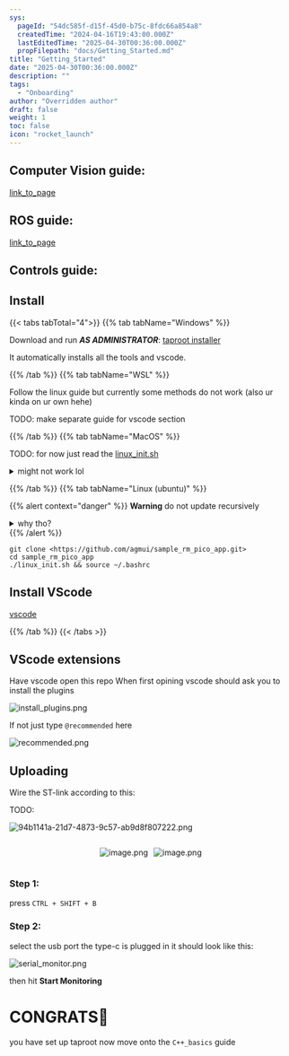 ```yaml
---
sys:
  pageId: "54dc585f-d15f-45d0-b75c-8fdc66a854a8"
  createdTime: "2024-04-16T19:43:00.000Z"
  lastEditedTime: "2025-04-30T00:36:00.000Z"
  propFilepath: "docs/Getting_Started.md"
title: "Getting_Started"
date: "2025-04-30T00:36:00.000Z"
description: ""
tags:
  - "Onboarding"
author: "Overridden author"
draft: false
weight: 1
toc: false
icon: "rocket_launch"
---
```


## Computer Vision guide:

[link_to_page](86d45bc0-388b-4d26-8848-44f255f73d0e)

## ROS guide:

[link_to_page](3c76c1de-ec8f-46d6-8b0a-294005edc2d5)

## Controls guide:

## Install

{{< tabs tabTotal="4">}}
{{% tab tabName="Windows" %}}

Download and run _**AS ADMINISTRATOR**_: [taproot installer](https://github.com/Thornbots/TeachingFreshies/releases/tag/1.0)

It automatically installs all the tools and vscode.

{{% /tab %}}
{{% tab tabName="WSL" %}}

Follow the linux guide but currently some methods do not work (also ur kinda on ur own hehe)

TODO: make separate guide for vscode section

{{% /tab %}}
{{% tab tabName="MacOS" %}}

TODO: for now just read the [linux_init.sh](https://github.com/agmui/sample_rm_pico_app/blob/main/linux_init.sh)

<details>
<summary>might not work lol</summary>

`brew install libusb pkg-config`

Next install: [vscode](https://code.visualstudio.com/Download)

</details>

{{% /tab %}}
{{% tab tabName="Linux (ubuntu)" %}}

{{% alert context="danger" %}}
**Warning** do not update recursively
<details>
<summary>why tho?</summary>
There are some submodules that may go on for a while (like tinyusb) and I highly
recommend you don't need to get them.
If you want to see what submodules I update just look in `linux_init.sh`
</details>
{{% /alert %}}

```shell
git clone <https://github.com/agmui/sample_rm_pico_app.git>
cd sample_rm_pico_app
./linux_init.sh && source ~/.bashrc
```

## Install VScode

[vscode](https://code.visualstudio.com/Download)

{{% /tab %}}
{{< /tabs >}}

## VScode extensions

Have vscode open this repo
When first opining vscode should ask you to install the plugins

![install_plugins.png](https://prod-files-secure.s3.us-west-2.amazonaws.com/d518164a-d88e-44d1-a4ee-3adb3bd8bce0/89bd30f0-1825-4e77-867b-0a41ce370880/install_plugins.png?X-Amz-Algorithm=AWS4-HMAC-SHA256&X-Amz-Content-Sha256=UNSIGNED-PAYLOAD&X-Amz-Credential=ASIAZI2LB466Y75325YC%2F20250730%2Fus-west-2%2Fs3%2Faws4_request&X-Amz-Date=20250730T025431Z&X-Amz-Expires=3600&X-Amz-Security-Token=IQoJb3JpZ2luX2VjEIr%2F%2F%2F%2F%2F%2F%2F%2F%2F%2FwEaCXVzLXdlc3QtMiJHMEUCIHsnoI%2BTLfINm7gFnBC9XlrYZKRmdFvOfD1Fi9C1SqRkAiEAhti7EJZZcz6M1dGoEQQiXL3KfVsVvuCv5utl9NYK5lMqiAQIs%2F%2F%2F%2F%2F%2F%2F%2F%2F%2F%2FARAAGgw2Mzc0MjMxODM4MDUiDMRglYI3CZt%2Fl78uZircAzvONYFA0ruwOoN5XJFmSXn%2BHd6i5R5frfBjuQcGHZhCq7PGthLQowP87ewtCUJSUP5Ti3HIbaqIsZY4YUYbeWoJIpDWU2kowr8jTCKaZmXClT8JBMapyZaCrce08fG2%2F6%2BoxYdevRzAzEFYlfWFNrRwRu9YqLM9nvF6WN7cMqMxU2Fq68y8rUyk8Xinct%2BnogYJinSrzF6xpMKuEk4UZ%2FcsMgfaLyFS4A%2BM4wWFsmTWagENpST9GgP9FWZ2MGViXl9y0U3Iw3Jsa2KJ1jKvkjueoJ6jsOqr%2BTRuPWpKADOXdQy%2F6qOF5Ak%2BzAum%2BUbYET8AS6IAaleiIOXeI0Ot6jkTvyF7osENNKaOTdI1hVh0gOlLJ%2BvwFzGp1KeBG5WDUQHyZKexTKbGwsSe85W2JYpqtwnq%2Bu2Rqk%2FY3JpZGe0Vj76nfe%2Fy6XP3BGymA6hEGjkUME0ZaIZ701X7Z1fyqJhJauMkVQTZ6gF4HT8AVMkjmjmbnZNnG40M91kb2J4FQPTbbNXMiGoo9O8E45LjCyP2Y3Q2aOcPSwQZBgvfO7EaeH556fjMLm6xqxC3nvKaRHDZwzP8mLx7k3VYJA%2BDWT1wH%2FDGqf5Ne8Xa7SvY6808%2FVuYieZqMYD40X3mMLrypcQGOqUB%2BsEFJSIX44yjg1R60eBlNPuhSD9MPkWrVbTsRA6FphugXK3BzbBdGtKoYJJ%2B03CKnaQewNx7JXyye3AtDw%2Fyfu2vWgyphZwhByPjBY88VH1X3LSSKlpBRcgtZBA09zqZyttf9jwGPhSWyxSuq0F3LIih57dr8JnJZt9AYjh%2FtRwANCz59jT%2B4Om1mZgzl7AJJFt7AJYNZtBZTbvYQqCcJgqLzw9%2B&X-Amz-Signature=a4514bba89fe64148c831b2241d3cfd9f4ebe597cf70e924ceee0b97be82722a&X-Amz-SignedHeaders=host&x-amz-checksum-mode=ENABLED&x-id=GetObject)

If not just type `@recommended` here  

![recommended.png](https://prod-files-secure.s3.us-west-2.amazonaws.com/d518164a-d88e-44d1-a4ee-3adb3bd8bce0/61e661e9-5d85-4dfc-be0d-8d2097a5e793/recommended.png?X-Amz-Algorithm=AWS4-HMAC-SHA256&X-Amz-Content-Sha256=UNSIGNED-PAYLOAD&X-Amz-Credential=ASIAZI2LB466Y75325YC%2F20250730%2Fus-west-2%2Fs3%2Faws4_request&X-Amz-Date=20250730T025431Z&X-Amz-Expires=3600&X-Amz-Security-Token=IQoJb3JpZ2luX2VjEIr%2F%2F%2F%2F%2F%2F%2F%2F%2F%2FwEaCXVzLXdlc3QtMiJHMEUCIHsnoI%2BTLfINm7gFnBC9XlrYZKRmdFvOfD1Fi9C1SqRkAiEAhti7EJZZcz6M1dGoEQQiXL3KfVsVvuCv5utl9NYK5lMqiAQIs%2F%2F%2F%2F%2F%2F%2F%2F%2F%2F%2FARAAGgw2Mzc0MjMxODM4MDUiDMRglYI3CZt%2Fl78uZircAzvONYFA0ruwOoN5XJFmSXn%2BHd6i5R5frfBjuQcGHZhCq7PGthLQowP87ewtCUJSUP5Ti3HIbaqIsZY4YUYbeWoJIpDWU2kowr8jTCKaZmXClT8JBMapyZaCrce08fG2%2F6%2BoxYdevRzAzEFYlfWFNrRwRu9YqLM9nvF6WN7cMqMxU2Fq68y8rUyk8Xinct%2BnogYJinSrzF6xpMKuEk4UZ%2FcsMgfaLyFS4A%2BM4wWFsmTWagENpST9GgP9FWZ2MGViXl9y0U3Iw3Jsa2KJ1jKvkjueoJ6jsOqr%2BTRuPWpKADOXdQy%2F6qOF5Ak%2BzAum%2BUbYET8AS6IAaleiIOXeI0Ot6jkTvyF7osENNKaOTdI1hVh0gOlLJ%2BvwFzGp1KeBG5WDUQHyZKexTKbGwsSe85W2JYpqtwnq%2Bu2Rqk%2FY3JpZGe0Vj76nfe%2Fy6XP3BGymA6hEGjkUME0ZaIZ701X7Z1fyqJhJauMkVQTZ6gF4HT8AVMkjmjmbnZNnG40M91kb2J4FQPTbbNXMiGoo9O8E45LjCyP2Y3Q2aOcPSwQZBgvfO7EaeH556fjMLm6xqxC3nvKaRHDZwzP8mLx7k3VYJA%2BDWT1wH%2FDGqf5Ne8Xa7SvY6808%2FVuYieZqMYD40X3mMLrypcQGOqUB%2BsEFJSIX44yjg1R60eBlNPuhSD9MPkWrVbTsRA6FphugXK3BzbBdGtKoYJJ%2B03CKnaQewNx7JXyye3AtDw%2Fyfu2vWgyphZwhByPjBY88VH1X3LSSKlpBRcgtZBA09zqZyttf9jwGPhSWyxSuq0F3LIih57dr8JnJZt9AYjh%2FtRwANCz59jT%2B4Om1mZgzl7AJJFt7AJYNZtBZTbvYQqCcJgqLzw9%2B&X-Amz-Signature=500d62adfafa682d2f6b99baf48435274d473d481d68db79514b2e6d980ed151&X-Amz-SignedHeaders=host&x-amz-checksum-mode=ENABLED&x-id=GetObject)

## Uploading

Wire the ST-link according to this:

TODO:

![94b1141a-21d7-4873-9c57-ab9d8f807222.png](https://prod-files-secure.s3.us-west-2.amazonaws.com/d518164a-d88e-44d1-a4ee-3adb3bd8bce0/e5fad17d-ab82-4300-9f4c-505ab4b1202c/94b1141a-21d7-4873-9c57-ab9d8f807222.png?X-Amz-Algorithm=AWS4-HMAC-SHA256&X-Amz-Content-Sha256=UNSIGNED-PAYLOAD&X-Amz-Credential=ASIAZI2LB466Y75325YC%2F20250730%2Fus-west-2%2Fs3%2Faws4_request&X-Amz-Date=20250730T025431Z&X-Amz-Expires=3600&X-Amz-Security-Token=IQoJb3JpZ2luX2VjEIr%2F%2F%2F%2F%2F%2F%2F%2F%2F%2FwEaCXVzLXdlc3QtMiJHMEUCIHsnoI%2BTLfINm7gFnBC9XlrYZKRmdFvOfD1Fi9C1SqRkAiEAhti7EJZZcz6M1dGoEQQiXL3KfVsVvuCv5utl9NYK5lMqiAQIs%2F%2F%2F%2F%2F%2F%2F%2F%2F%2F%2FARAAGgw2Mzc0MjMxODM4MDUiDMRglYI3CZt%2Fl78uZircAzvONYFA0ruwOoN5XJFmSXn%2BHd6i5R5frfBjuQcGHZhCq7PGthLQowP87ewtCUJSUP5Ti3HIbaqIsZY4YUYbeWoJIpDWU2kowr8jTCKaZmXClT8JBMapyZaCrce08fG2%2F6%2BoxYdevRzAzEFYlfWFNrRwRu9YqLM9nvF6WN7cMqMxU2Fq68y8rUyk8Xinct%2BnogYJinSrzF6xpMKuEk4UZ%2FcsMgfaLyFS4A%2BM4wWFsmTWagENpST9GgP9FWZ2MGViXl9y0U3Iw3Jsa2KJ1jKvkjueoJ6jsOqr%2BTRuPWpKADOXdQy%2F6qOF5Ak%2BzAum%2BUbYET8AS6IAaleiIOXeI0Ot6jkTvyF7osENNKaOTdI1hVh0gOlLJ%2BvwFzGp1KeBG5WDUQHyZKexTKbGwsSe85W2JYpqtwnq%2Bu2Rqk%2FY3JpZGe0Vj76nfe%2Fy6XP3BGymA6hEGjkUME0ZaIZ701X7Z1fyqJhJauMkVQTZ6gF4HT8AVMkjmjmbnZNnG40M91kb2J4FQPTbbNXMiGoo9O8E45LjCyP2Y3Q2aOcPSwQZBgvfO7EaeH556fjMLm6xqxC3nvKaRHDZwzP8mLx7k3VYJA%2BDWT1wH%2FDGqf5Ne8Xa7SvY6808%2FVuYieZqMYD40X3mMLrypcQGOqUB%2BsEFJSIX44yjg1R60eBlNPuhSD9MPkWrVbTsRA6FphugXK3BzbBdGtKoYJJ%2B03CKnaQewNx7JXyye3AtDw%2Fyfu2vWgyphZwhByPjBY88VH1X3LSSKlpBRcgtZBA09zqZyttf9jwGPhSWyxSuq0F3LIih57dr8JnJZt9AYjh%2FtRwANCz59jT%2B4Om1mZgzl7AJJFt7AJYNZtBZTbvYQqCcJgqLzw9%2B&X-Amz-Signature=3dafd3aa37ebc0e7ad9bf0e6f2f41ad34c91a9857fcbea6f5f58a65f80c1d9dd&X-Amz-SignedHeaders=host&x-amz-checksum-mode=ENABLED&x-id=GetObject)

<div style="display: flex;flex-direction: row; column-gap:10px; max-width: 630px;justify-content: center;">
<div>

![image.png](https://prod-files-secure.s3.us-west-2.amazonaws.com/d518164a-d88e-44d1-a4ee-3adb3bd8bce0/210ecb78-1116-4d7b-b9b7-2292f66fa2c2/image.png?X-Amz-Algorithm=AWS4-HMAC-SHA256&X-Amz-Content-Sha256=UNSIGNED-PAYLOAD&X-Amz-Credential=ASIAZI2LB4664TTVNBKM%2F20250730%2Fus-west-2%2Fs3%2Faws4_request&X-Amz-Date=20250730T025433Z&X-Amz-Expires=3600&X-Amz-Security-Token=IQoJb3JpZ2luX2VjEIr%2F%2F%2F%2F%2F%2F%2F%2F%2F%2FwEaCXVzLXdlc3QtMiJHMEUCIHb%2BWJZ07s6oXqi1hhXDrmgJiuDN221rDTLOJKvTIbSdAiEAxDvlU4qYPNBkj7%2FgWe0GwnJHbHM%2FQ8uTScSQqe3nzlYqiAQIs%2F%2F%2F%2F%2F%2F%2F%2F%2F%2F%2FARAAGgw2Mzc0MjMxODM4MDUiDA5TZLkTN61lfWbICyrcA%2FBVYQXA9xOxpKctB4To0Aa091yE1V8jPtw%2F1fRs1tK%2FtJApJ5jYLIYOqWqWHqgW2gHD3h%2Bl0j6NkA7oSe0r4Jgpj4VKtZBpQAkNXC%2FDqcibRHQP72nUhD22uj5fq0OXRAI1C%2BT5V4M5nLOMc8omJk%2FtAVdQkmD7n0pA6Wub5qbiGZS5Av7vCztzKDW43W8ASLKe6CZw7WS7PUbhPeAheh6iPTpCmC2OQSUOFIIxtcBoCRbj1I8HjA3wU9mq%2BrdzaFw%2BjGt1Y53lTZTlGaxVNuRdUCTF5wevKiYFlj1z%2BGC3Mbv%2BfazKaSxK91AkfZW5WBe0wy%2Fpbxu6YFmSf4URG0xNnuyVqIm4fE2as5VdZKZSmP2tbHi74RLI3jBkbQ798OLAX7yFSgcHlj3s%2BjvfDQpRUcnOmMo6BwHs5Z3JVsi76HuofFv9ral%2FvLJ%2B8AZ4UzRtK89OF88pNiqkgo2N9%2B%2FPk%2Fz4tO0S8lnaGZN5theYMA0IXA9UxGj9Rhd40IWVkNj%2BriO0mSSkbTMAgKAEHToL8BRvAAdMoIDtAsZyUeyElvVB3iCMmIK%2FfigYdMDPgc4wxMlVABRUMyAMX9moLQTF%2B5qQNyoDRBYf1k8KcXClTYbotKnwbi%2Bm%2BRelMInxpcQGOqUBGGOPI6A4N81YiHtSBVYg0G%2B94PSL%2B%2BSaOZlbIMOnVSuyLf5HPbL2Q1KxbS0EjE%2FgzWU6Wc3muvifMutUJCZuVqD%2F12Z1gGKuxkcK1KKZ80g1MU%2FwTXOnszd8JHUupw%2BuK99RwViFafVc8s1gGOkuv0YIfFve6O9G22MnFlcR1NwiL9886gulzLda3xo%2BOlXkwzYz9ayQHc%2FQ0CO%2FuvcKcSBXBM2Y&X-Amz-Signature=b36a4f7174e277e3cec7c56b409c1394ce8134f8308fd5e291c676ae4589a0cd&X-Amz-SignedHeaders=host&x-amz-checksum-mode=ENABLED&x-id=GetObject)

</div>
<div>

![image.png](https://prod-files-secure.s3.us-west-2.amazonaws.com/d518164a-d88e-44d1-a4ee-3adb3bd8bce0/33a0fd0f-8ca6-4a86-8e09-26e95ded1fff/image.png?X-Amz-Algorithm=AWS4-HMAC-SHA256&X-Amz-Content-Sha256=UNSIGNED-PAYLOAD&X-Amz-Credential=ASIAZI2LB4667SRP7PN5%2F20250730%2Fus-west-2%2Fs3%2Faws4_request&X-Amz-Date=20250730T025435Z&X-Amz-Expires=3600&X-Amz-Security-Token=IQoJb3JpZ2luX2VjEIr%2F%2F%2F%2F%2F%2F%2F%2F%2F%2FwEaCXVzLXdlc3QtMiJHMEUCIQCo1o7Moq7LGpRB9sj4wyI8x02GPBXjeL%2FNWU6PleVkigIgPn1jKezyvEjypSnkDqWNkmPOjuvnsM%2F6jDISel4a%2FjoqiAQIs%2F%2F%2F%2F%2F%2F%2F%2F%2F%2F%2FARAAGgw2Mzc0MjMxODM4MDUiDFKriD77GjYff%2F%2B6AircA8EZlRnx48fHu4lGgbFGfZUROXIkTbslO%2FvLaj3HJTQuxBTN11zZ%2BdJ5sMYNLJRQMgZSDFZKkfimp0UwinuD1NglggsvGUieyh8ncIip534JBs1wCzuR2s2V6w%2BbVS7uM8SW8y0jIYurCvuB%2FWWyzuf8S8Q3tvu3NzFOi8lm5A606DzlxflGs4d1l6Ho17L%2BfRb5fHd8jelmBF0bn8GmZOxeJU%2BJPiBAzyc%2Bk0iKQoF8c5dwUHzqDTN6kKDFhMTPtKkKAXzmqHkhWU0%2B4%2BWbxCj4qc9FonqvdAjQQUChM5NMk%2FtVhZXVAxwaY9AqU8xWkyOk126dBsFEzWXaEo74mdPOeVbHKgT4uE7xHnqEw98%2BtorQBuKOltxY5%2F%2B%2FuNjA7cCkrOOAI%2B1F%2Bfn6kNpYcUUWl%2BsQU1TJfNxGGhmR8itQ%2FchklNesaz3xy7FXj4ks1GwPjOuh03Rd4f1F4r%2BGc1VmfwtcLjrOZRm3bM6duQSUELSpVWzghYTLuflwV%2BzdZeDdObcumTzGKeN%2BIrYsNkC7QRbxVei9Wck5tZNDeWbfS3ETwFWkKu%2F%2B5vVSDCxvQ65qWnIarH%2BskI8KdO8gYOLmS8Ihgp3Az1vW0JFJhVaj53yJtMSkaMZCLSkoMPnypcQGOqUB3O6rmyD%2BL3IswpI6eJ95zwu%2BMyYwxn1CT9DLXrqSXFaOan8ln8FJKXNF%2FXSj4Mc536nN9h4vXMyXPwHItVISFGC3fEfVEVoqIkAxfLdgar9E9zVp5C12QThuFrNnepb3jmpg4LyKGlVlLZDwN8cxq29rASRjXTWF5JuetC0yQWXC6hijMsmSfizJPpX9wekLV%2FnSzjyLto9EZQBozYwcog7bfMgo&X-Amz-Signature=dc24f1f03fda13c2d37334639b9d0cd4401436bf39eee7b4981da1c91d0f16b9&X-Amz-SignedHeaders=host&x-amz-checksum-mode=ENABLED&x-id=GetObject)

</div>
</div>

### Step 1:

press `CTRL + SHIFT + B`

### Step 2:

select the usb port the type-c is plugged in it should look like this:

![serial_monitor.png](https://prod-files-secure.s3.us-west-2.amazonaws.com/d518164a-d88e-44d1-a4ee-3adb3bd8bce0/f03f4774-05d4-4393-b6a0-d5efb6d315ab/serial_monitor.png?X-Amz-Algorithm=AWS4-HMAC-SHA256&X-Amz-Content-Sha256=UNSIGNED-PAYLOAD&X-Amz-Credential=ASIAZI2LB466Y75325YC%2F20250730%2Fus-west-2%2Fs3%2Faws4_request&X-Amz-Date=20250730T025431Z&X-Amz-Expires=3600&X-Amz-Security-Token=IQoJb3JpZ2luX2VjEIr%2F%2F%2F%2F%2F%2F%2F%2F%2F%2FwEaCXVzLXdlc3QtMiJHMEUCIHsnoI%2BTLfINm7gFnBC9XlrYZKRmdFvOfD1Fi9C1SqRkAiEAhti7EJZZcz6M1dGoEQQiXL3KfVsVvuCv5utl9NYK5lMqiAQIs%2F%2F%2F%2F%2F%2F%2F%2F%2F%2F%2FARAAGgw2Mzc0MjMxODM4MDUiDMRglYI3CZt%2Fl78uZircAzvONYFA0ruwOoN5XJFmSXn%2BHd6i5R5frfBjuQcGHZhCq7PGthLQowP87ewtCUJSUP5Ti3HIbaqIsZY4YUYbeWoJIpDWU2kowr8jTCKaZmXClT8JBMapyZaCrce08fG2%2F6%2BoxYdevRzAzEFYlfWFNrRwRu9YqLM9nvF6WN7cMqMxU2Fq68y8rUyk8Xinct%2BnogYJinSrzF6xpMKuEk4UZ%2FcsMgfaLyFS4A%2BM4wWFsmTWagENpST9GgP9FWZ2MGViXl9y0U3Iw3Jsa2KJ1jKvkjueoJ6jsOqr%2BTRuPWpKADOXdQy%2F6qOF5Ak%2BzAum%2BUbYET8AS6IAaleiIOXeI0Ot6jkTvyF7osENNKaOTdI1hVh0gOlLJ%2BvwFzGp1KeBG5WDUQHyZKexTKbGwsSe85W2JYpqtwnq%2Bu2Rqk%2FY3JpZGe0Vj76nfe%2Fy6XP3BGymA6hEGjkUME0ZaIZ701X7Z1fyqJhJauMkVQTZ6gF4HT8AVMkjmjmbnZNnG40M91kb2J4FQPTbbNXMiGoo9O8E45LjCyP2Y3Q2aOcPSwQZBgvfO7EaeH556fjMLm6xqxC3nvKaRHDZwzP8mLx7k3VYJA%2BDWT1wH%2FDGqf5Ne8Xa7SvY6808%2FVuYieZqMYD40X3mMLrypcQGOqUB%2BsEFJSIX44yjg1R60eBlNPuhSD9MPkWrVbTsRA6FphugXK3BzbBdGtKoYJJ%2B03CKnaQewNx7JXyye3AtDw%2Fyfu2vWgyphZwhByPjBY88VH1X3LSSKlpBRcgtZBA09zqZyttf9jwGPhSWyxSuq0F3LIih57dr8JnJZt9AYjh%2FtRwANCz59jT%2B4Om1mZgzl7AJJFt7AJYNZtBZTbvYQqCcJgqLzw9%2B&X-Amz-Signature=d2112b0bda06e1a3985a8487805a6313e36e2656f22c8af18f66ae75806a54fa&X-Amz-SignedHeaders=host&x-amz-checksum-mode=ENABLED&x-id=GetObject)

then hit **Start Monitoring**

# CONGRATS🎉

you have set up taproot now move onto the `C++_basics` guide
